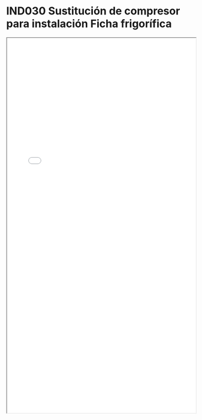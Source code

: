 # IND030  Sustitución de compresor para instalación Ficha frigorífica

<iframe src="../IND030  Sustitución de compresor para instalación Ficha frigorífica.pdf" width="100%" height="1000px"></iframe>
